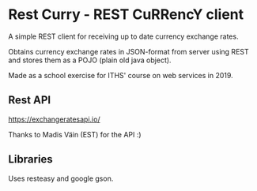 # Rest Curry - REST CuRRencY client

A simple REST client for receiving up to date currency exchange rates.

Obtains currency exchange rates in JSON-format from server using
REST and stores them as a POJO (plain old java object).

Made as a school exercise for ITHS' course on web
services in 2019.

## Rest API
https://exchangeratesapi.io/

Thanks to Madis Väin (EST) for the API :)

## Libraries

Uses resteasy and google gson.
